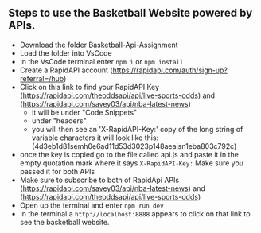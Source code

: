 ## Steps to use the Basketball Website powered by APIs.

- Download the folder Basketball-Api-Assignment
- Load the folder into VsCode 
- In the VsCode terminal  enter  ``` npm i ``` or ``` npm install ```
- Create a RapidAPI account (https://rapidapi.com/auth/sign-up?referral=/hub)
- Click on this link to find your RapidAPI Key (https://rapidapi.com/theoddsapi/api/live-sports-odds) and (https://rapidapi.com/savey03/api/nba-latest-news)
    - it will be under "Code Snippets"
    - under "headers"
    - you will then see an 'X-RapidAPI-Key:' copy of the long string of variable characters it will look like this: (4d3eb1d81semh0e6ad11d53d3023p148aeajsn1eba803c792c)
- once the key is copied go to the file called api.js and paste it in the empty quotation mark where it says ``` X-RapidAPI-Key: ``` Make sure you passed it for both APIs
- Make sure to subscribe to both of RapidApi APIs (https://rapidapi.com/savey03/api/nba-latest-news) and (https://rapidapi.com/theoddsapi/api/live-sports-odds)
- Open up the terminal and enter ``` npm run dev ```
- In the terminal a ```http://localhost:8888``` appears to click on that link to see the basketball website.
